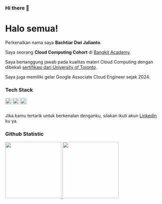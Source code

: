 ### Hi there 👋

# Halo semua! 

Perkenalkan nama saya **Bachtiar Dwi Julianto**.<br>

Saya seorang **Cloud Computing Cohort** di [Bangkit Academy](https://www.bangkitacademy.com/).<br>

Saya bertanggung jawab pada kualitas materi Cloud Computing dengan dibekali [sertifikasi dari University of Toronto](https://www.coursera.org/account/accomplishments/specialization/CLKJD8XBXJ3M).<br>

Saya juga memiliki gelar Google Associate Cloud Engineer sejak 2024.<br>

### Tech Stack
  <a href="#"><img align="left" alt="JavaScript" title="JavaScript" width="21px" src="https://upload.wikimedia.org/wikipedia/commons/9/99/Unofficial_JavaScript_logo_2.svg" /></a>
  <a href="https://nodejs.org/"><img align="left" alt="NodeJS" title="NodeJS" width="21px" src="https://seeklogo.com/images/N/nodejs-logo-FBE122E377-seeklogo.com.png" /></a>
  <a href="https://hapi.dev/"><img align="left" alt="Hapi" title="Hapi (NodeJS HTTP Framework)" width="21px" src="https://avatars.githubusercontent.com/u/3774533?s=200&v=4" /></a>
  <br>
  <br>

Jika kamu tertarik untuk berkenalan denganku, silakan ikuti akun [Linkedin](https://www.linkedin.com/in/bachtiar-dwi-julianto-8b4a2a217/) ku ya.

### Github Statistic
<p align="left">
<a href="https://github.com/2tiardj57">
  <img height="180em" src="https://github-readme-stats-eight-theta.vercel.app/api?username=2tiardj57&show_icons=true&theme=algolia&include_all_commits=true&count_private=true"/>
  <img height="180em" src="https://github-readme-stats-eight-theta.vercel.app/api/top-langs/?username=2tiardj57&layout=compact&langs_count=8&theme=algolia"/>
</a>
</p>

<!--
**2TiarDJ57/2tiardj57** is a ✨ _special_ ✨ repository because its `README.md` (this file) appears on your GitHub profile.

Here are some ideas to get you started:

- 🔭 I’m currently working on ...
- 🌱 I’m currently learning ...
- 👯 I’m looking to collaborate on ...
- 🤔 I’m looking for help with ...
- 💬 Ask me about ...
- 📫 How to reach me: ...
- 😄 Pronouns: ...
- ⚡ Fun fact: ...
-->
